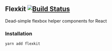 ## Flexkit [![Build Status](https://travis-ci.org/opvs/flexkit.svg?branch=master)](https://travis-ci.org/opvs/flexkit)

Dead-simple flexbox helper components for React

### Installation
`yarn add flexkit`
